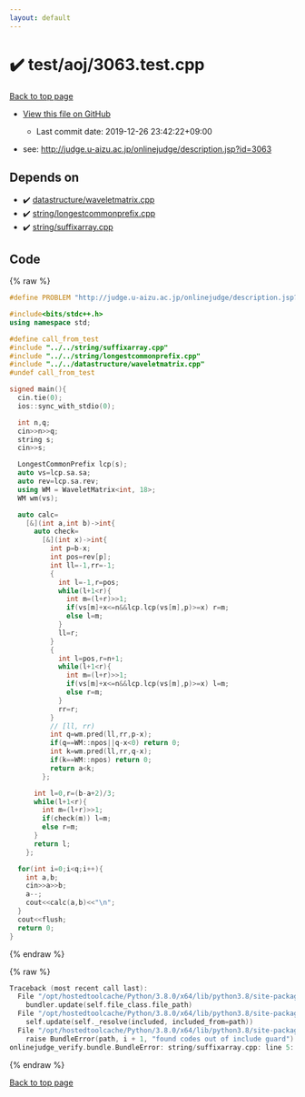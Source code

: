 ```yaml
---
layout: default
---
```


<!-- mathjax config similar to math.stackexchange -->
<script type="text/javascript" async
  src="https://cdnjs.cloudflare.com/ajax/libs/mathjax/2.7.5/MathJax.js?config=TeX-MML-AM_CHTML">
</script>
<script type="text/x-mathjax-config">
  MathJax.Hub.Config({
    TeX: { equationNumbers: { autoNumber: "AMS" }},
    tex2jax: {
      inlineMath: [ ['$','$'] ],
      processEscapes: true
    },
    "HTML-CSS": { matchFontHeight: false },
    displayAlign: "left",
    displayIndent: "2em"
  });
</script>

<script type="text/javascript" src="https://cdnjs.cloudflare.com/ajax/libs/jquery/3.4.1/jquery.min.js"></script>
<script src="https://cdn.jsdelivr.net/npm/jquery-balloon-js@1.1.2/jquery.balloon.min.js" integrity="sha256-ZEYs9VrgAeNuPvs15E39OsyOJaIkXEEt10fzxJ20+2I=" crossorigin="anonymous"></script>
<script type="text/javascript" src="../../../assets/js/copy-button.js"></script>
<link rel="stylesheet" href="../../../assets/css/copy-button.css" />


# :heavy_check_mark: test/aoj/3063.test.cpp

<a href="../../../index.html">Back to top page</a>

* <a href="{{ site.github.repository_url }}/blob/master/test/aoj/3063.test.cpp">View this file on GitHub</a>
    - Last commit date: 2019-12-26 23:42:22+09:00


* see: <a href="http://judge.u-aizu.ac.jp/onlinejudge/description.jsp?id=3063">http://judge.u-aizu.ac.jp/onlinejudge/description.jsp?id=3063</a>


## Depends on

* :heavy_check_mark: <a href="../../../library/datastructure/waveletmatrix.cpp.html">datastructure/waveletmatrix.cpp</a>
* :heavy_check_mark: <a href="../../../library/string/longestcommonprefix.cpp.html">string/longestcommonprefix.cpp</a>
* :heavy_check_mark: <a href="../../../library/string/suffixarray.cpp.html">string/suffixarray.cpp</a>


## Code

<a id="unbundled"></a>
{% raw %}
```cpp
#define PROBLEM "http://judge.u-aizu.ac.jp/onlinejudge/description.jsp?id=3063"

#include<bits/stdc++.h>
using namespace std;

#define call_from_test
#include "../../string/suffixarray.cpp"
#include "../../string/longestcommonprefix.cpp"
#include "../../datastructure/waveletmatrix.cpp"
#undef call_from_test

signed main(){
  cin.tie(0);
  ios::sync_with_stdio(0);

  int n,q;
  cin>>n>>q;
  string s;
  cin>>s;

  LongestCommonPrefix lcp(s);
  auto vs=lcp.sa.sa;
  auto rev=lcp.sa.rev;
  using WM = WaveletMatrix<int, 18>;
  WM wm(vs);

  auto calc=
    [&](int a,int b)->int{
      auto check=
        [&](int x)->int{
          int p=b-x;
          int pos=rev[p];
          int ll=-1,rr=-1;
          {
            int l=-1,r=pos;
            while(l+1<r){
              int m=(l+r)>>1;
              if(vs[m]+x<=n&&lcp.lcp(vs[m],p)>=x) r=m;
              else l=m;
            }
            ll=r;
          }
          {
            int l=pos,r=n+1;
            while(l+1<r){
              int m=(l+r)>>1;
              if(vs[m]+x<=n&&lcp.lcp(vs[m],p)>=x) l=m;
              else r=m;
            }
            rr=r;
          }
          // [ll, rr)
          int q=wm.pred(ll,rr,p-x);
          if(q==WM::npos||q-x<0) return 0;
          int k=wm.pred(ll,rr,q-x);
          if(k==WM::npos) return 0;
          return a<k;
        };

      int l=0,r=(b-a+2)/3;
      while(l+1<r){
        int m=(l+r)>>1;
        if(check(m)) l=m;
        else r=m;
      }
      return l;
    };

  for(int i=0;i<q;i++){
    int a,b;
    cin>>a>>b;
    a--;
    cout<<calc(a,b)<<"\n";
  }
  cout<<flush;
  return 0;
}

```
{% endraw %}

<a id="bundled"></a>
{% raw %}
```cpp
Traceback (most recent call last):
  File "/opt/hostedtoolcache/Python/3.8.0/x64/lib/python3.8/site-packages/onlinejudge_verify/docs.py", line 328, in write_contents
    bundler.update(self.file_class.file_path)
  File "/opt/hostedtoolcache/Python/3.8.0/x64/lib/python3.8/site-packages/onlinejudge_verify/bundle.py", line 154, in update
    self.update(self._resolve(included, included_from=path))
  File "/opt/hostedtoolcache/Python/3.8.0/x64/lib/python3.8/site-packages/onlinejudge_verify/bundle.py", line 123, in update
    raise BundleError(path, i + 1, "found codes out of include guard")
onlinejudge_verify.bundle.BundleError: string/suffixarray.cpp: line 5: found codes out of include guard

```
{% endraw %}

<a href="../../../index.html">Back to top page</a>

